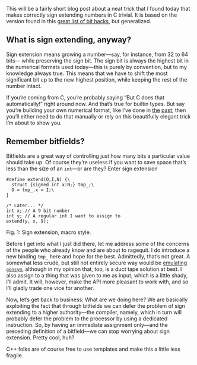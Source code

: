 This will be a fairly short blog post about a neat trick that I found today
that makes correctly sign extending numbers in C trivial. It is based on the
version found in this [great list of bit hacks](http://graphics.stanford.edu/~seander/bithacks.html),
but generalized.

## What is sign extending, anyway?

Sign extension means growing a number—say, for instance, from 32 to 64 bits—
while preserving the sign bit. The sign bit is always the highest bit in the
numerical formats used today—this is purely by convention, but to my knowledge
always true. This means that we have to shift the most significant bit up to
the new highest position, while keeping the rest of the number intact.

If you’re coming from C, you’re probably saying “But C does that automatically!”
right around now. And that’s true for builtin types. But say you’re building
your own numerical format, like I’ve done in [the](http://blog.veitheller.de/Binary_Coded_Decimal.html)
[past](http://blog.veitheller.de/Fixed_Point_Arithmetic.html); then you’ll either need
to do that manually or rely on this beautifully elegant trick I’m about
to show you.

## Remember bitfields?

Bitfields are a great way of controlling just how many bits a particular value
should take up. Of course they’re useless if you want to save space
that’s less than the size of an `int`—or are they? Enter sign extension

```
#define extend(O,I,N) {\
  struct {signed int x:N;} tmp_;\
  O = tmp_.x = I;\
}

/* Later... */
int x; // A 9 bit number
int y; // A regular int I want to assign to
extend(y, x, 9);
```
<div class="figure-label">Fig. 1: Sign extension, macro style.</div>

Before I get into what I just did there, let me address some of the concerns of
the people who already know and are about to ragequit. I do introduce a new
binding `tmp_` here and hope for the best. Admittedly, that’s not great. A
somewhat less crude, but still not entirely secure way would be [emulating
`gensym`](http://zwizwa.be/-/c/20100825-142132), although in my opinion that,
too, is a duct tape solution at best. I also assign to a thing that was given
to me as input, which is a little shady, I’ll admit. It will, however, make the
API more pleasant to work with, and so I’ll gladly trade one vice for another.

Now, let’s get back to business: What are we doing here? We are basically
exploiting the fact that through bitfields we can defer the problem of sign
extending to a higher authority—the compiler, namely, which in turn will
probably defer the problem to the processor by using a dedicated instruction.
So, by having an immediate assignment only—and the preceding definition of a
bitfield—we can stop worrying about sign extension. Pretty cool, huh?

C++ folks are of course free to use templates and make this a little less
fragile.

